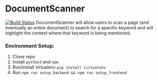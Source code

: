 # DocumentScanner
[![Build Status](https://travis-ci.org/CSC59939/DocumentScanner.svg?branch=master)](https://travis-ci.org/CSC59939/DocumentScanner)
DocumentScanner will allow users to scan a page (and eventually an entire document) to search for a specific keyword and will highlight the context where that keyword is being mentioned. 


### Environment Setup:
1. Clone repo
2. Install `python3` and `npm`
3. Run/install virtualenv `pip install virtualenv`
4. Run `npm run setup_backend && npm run setup_frontend`
